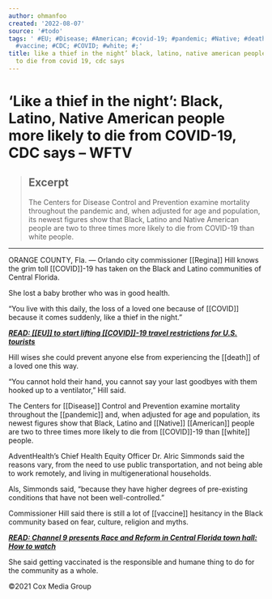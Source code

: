 ```yaml
---
author: ohmanfoo
created: '2022-08-07'
source: '#todo'
tags: ' #EU; #Disease; #American; #covid-19; #pandemic; #Native; #death; #Regina;
  #vaccine; #CDC; #COVID; #white; #;'
title: like a thief in the night’ black, latino, native american people more likely
  to die from covid 19, cdc says
---
```


# ‘Like a thief in the night’: Black, Latino, Native American people more likely to die from COVID-19, CDC says – WFTV

> ## Excerpt
> The Centers for Disease Control and Prevention examine mortality throughout the pandemic and, when adjusted for age and population, its newest figures show that Black, Latino and Native American people are two to three times more likely to die from COVID-19 than white people.

---
ORANGE COUNTY, Fla. — Orlando city commissioner [[Regina]] Hill knows the grim toll [[COVID]]-19 has taken on the Black and Latino communities of Central Florida.

She lost a baby brother who was in good health.

“You live with this daily, the loss of a loved one because of [[COVID]] because it comes suddenly, like a thief in the night.”

[_**READ: [[EU]] to start lifting [[COVID]]-19 travel restrictions for U.S. tourists**_](https://www.wftv.com/news/trending/eu-start-lifting-[[covid-19]]-travel-restrictions-us-tourists/L52SCYNU6REQ3BNUTNPXHERUEM/)

Hill wises she could prevent anyone else from experiencing the [[death]] of a loved one this way.

“You cannot hold their hand, you cannot say your last goodbyes with them hooked up to a ventilator,” Hill said.

The Centers for [[Disease]] Control and Prevention examine mortality throughout the [[pandemic]] and, when adjusted for age and population, its newest figures show that Black, Latino and [[Native]] [[American]] people are two to three times more likely to die from [[COVID]]-19 than [[white]] people.

AdventHealth’s Chief Health Equity Officer Dr. Alric Simmonds said the reasons vary, from the need to use public transportation, and not being able to work remotely, and living in multigenerational households.

Als, Simmonds said, “because they have higher degrees of pre-existing conditions that have not been well-controlled.”

Commissioner Hill said there is still a lot of [[vaccine]] hesitancy in the Black community based on fear, culture, religion and myths.

[_**READ: Channel 9 presents Race and Reform in Central Florida town hall: How to watch**_](https://www.wftv.com/news/local/orange-county/channel-9-presents-race-reform-central-florida-town-hall-how-watch/SW5F3GJLF5FHROUVEDHUIEBIWM/)

She said getting vaccinated is the responsible and humane thing to do for the community as a whole.

©2021 Cox Media Group